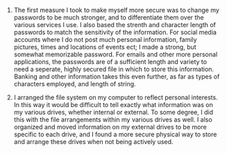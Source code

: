 1.  The first measure I took to make myself more secure was to change my passwords to be much stronger, and to differentiate them over the various services I use.   I also based the strenth and character length of passwords to match the sensitivity of the information.  For social media accounts where I do not post much personal information, family pictures, times and locations of events ect; I made a strong, but somewhat memorizable password.    For emails and other more personal applications, the passwords are of a sufficient length and variety to need a seperate, highly secured file in which to store this information.   Banking and other information takes this even further, as far as types of characters employed, and length of string.

2. I arranged the file system on my computer to reflect personal interests.  In this way it would be difficult to tell exactly what information was on my various drives, whether internal or external.   To some degree, I did this with the file arrangements within my various drives as well.  I also organized and moved information on my external drives to be more specific to each drive, and I found a more secure physical way to store and arrange these drives when not being actively used. 
